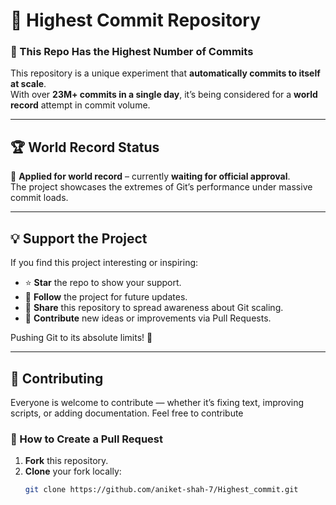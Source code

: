 # 🚀 Highest Commit Repository

### 🧠 This Repo Has the Highest Number of Commits
This repository is a unique experiment that **automatically commits to itself at scale**.  
With over **23M+ commits in a single day**, it’s being considered for a **world record** attempt in commit volume.

---

## 🏆 World Record Status
📜 **Applied for world record** – currently **waiting for official approval**.  
The project showcases the extremes of Git’s performance under massive commit loads.

---

## 💡 Support the Project
If you find this project interesting or inspiring:
- ⭐ **Star** the repo to show your support.
- 👀 **Follow** the project for future updates.
- 💬 **Share** this repository to spread awareness about Git scaling.
- 🔧 **Contribute** new ideas or improvements via Pull Requests.

Pushing Git to its absolute limits! 🚀

---

## 🤝 Contributing

Everyone is welcome to contribute — whether it’s fixing text, improving scripts, or adding documentation.
Feel free to contribute

### 🔧 How to Create a Pull Request
1. **Fork** this repository.  
2. **Clone** your fork locally:
   ```bash
   git clone https://github.com/aniket-shah-7/Highest_commit.git
